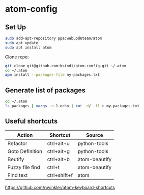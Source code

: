 # atom-config

## Set Up

```bash
sudo add-apt-repository ppa:webupd8team/atom
sudo apt update
sudo apt install atom
```

Clone repo:

```bash
git clone git@github.com:ksindi/atom-config.git ~/.atom
cd ~/.atom
apm install --packages-file my-packages.txt
```

## Generate list of packages

```bash
cd ~/.atom
ls packages | xargs -n 1 echo | cut -d/ -f1 > my-packages.txt
```

## Useful shortcuts

| Action          | Shortcut     | Source        |
| --------------- | ------------ | ------------- |
| Refactor        | ctrl+alt+u   | python-tools  |
| Goto Definition | ctrl+alt+g   | python-tools  |
| Beutify         | ctrl+alt+b   | atom-beautify |
| Fuzzy file find | ctrl+t       | atom-beautify |
| Find text       | ctrl+shift+f | atom          |

https://github.com/nwinkler/atom-keyboard-shortcuts
